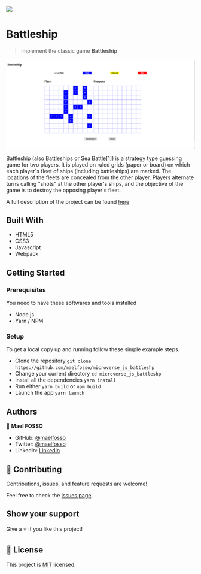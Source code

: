 ![](https://img.shields.io/badge/Microverse-blueviolet)

# Battleship

> implement the classic game **Battleship**

![screenshot](./app_screenshot.png)

Battleship (also Battleships or Sea Battle[1]) is a strategy type guessing game for two players. It is played on ruled grids (paper or board) on which each player's fleet of ships (including battleships) are marked. The locations of the fleets are concealed from the other player. Players alternate turns calling "shots" at the other player's ships, and the objective of the game is to destroy the opposing player's fleet.

A full description of the project can be found [here](https://www.theodinproject.com/courses/javascript/lessons/battleship)

## Built With

- HTML5
- CSS3
- Javascript
- Webpack

## Getting Started

### Prerequisites

You need to have these softwares and tools installed

- Node.js
- Yarn / NPM

### Setup

To get a local copy up and running follow these simple example steps.

- Clone the repository `git clone https://github.com/maelfosso/microverse_js_battleshp`
- Change your current directory `cd microverse_js_battleshp`
- Install all the dependencies `yarn install`
- Run either `yarn build` or `npm build`
- Launch the app `yarn launch`


## Authors

👤 **Mael FOSSO**

- GitHub: [@maelfosso](https://github.com/maelfosso)
- Twitter: [@maelfosso](https://twitter.com/maelfosso)
- LinkedIn: [LinkedIn](https://www.linkedin.com/in/mael-fosso-650b6346/)

## 🤝 Contributing

Contributions, issues, and feature requests are welcome!

Feel free to check the [issues page](issues/).

## Show your support

Give a ⭐️ if you like this project!

## 📝 License

This project is [MIT](lic.url) licensed.
